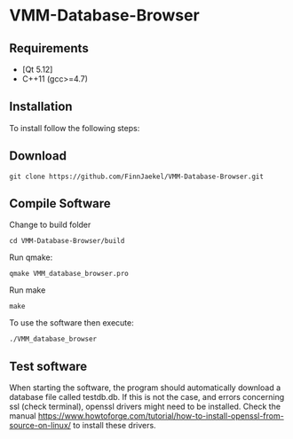 # VMM-Database-Browser

## Requirements
* [Qt 5.12]
* C++11 (gcc>=4.7)

## Installation
To install follow the following steps:

## Download 
```
git clone https://github.com/FinnJaekel/VMM-Database-Browser.git
```

## Compile Software
Change to build folder
```
cd VMM-Database-Browser/build
```
Run qmake:
```
qmake VMM_database_browser.pro
```
Run make
```
make
```
To use the software then execute:
```
./VMM_database_browser
```

## Test software
When starting the software, the program should automatically download a database file called testdb.db. If this is not the case, and errors concerning ssl (check terminal), openssl drivers might need to be installed. Check the manual https://www.howtoforge.com/tutorial/how-to-install-openssl-from-source-on-linux/ to install these drivers. 
